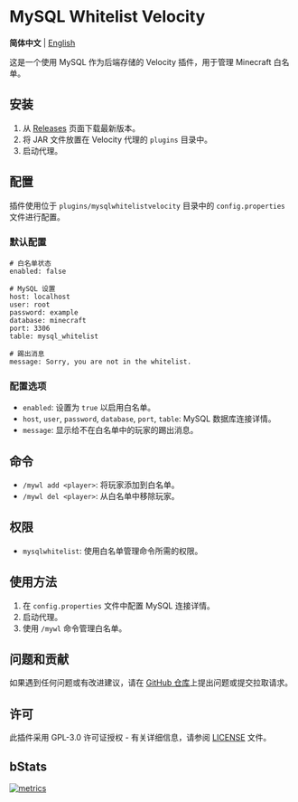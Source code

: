 # MySQL Whitelist Velocity

**简体中文** | [English](./README_EN.md)

这是一个使用 MySQL 作为后端存储的 Velocity 插件，用于管理 Minecraft 白名单。

## 安装

1. 从 [Releases](https://github.com/moesnow/MySQLWhitelistVelocity/releases) 页面下载最新版本。
2. 将 JAR 文件放置在 Velocity 代理的 `plugins` 目录中。
3. 启动代理。

## 配置

插件使用位于 `plugins/mysqlwhitelistvelocity` 目录中的 `config.properties` 文件进行配置。

### 默认配置

```properties
# 白名单状态
enabled: false

# MySQL 设置
host: localhost
user: root
password: example
database: minecraft
port: 3306
table: mysql_whitelist

# 踢出消息
message: Sorry, you are not in the whitelist.
```

### 配置选项

- `enabled`: 设置为 `true` 以启用白名单。
- `host`, `user`, `password`, `database`, `port`, `table`: MySQL 数据库连接详情。
- `message`: 显示给不在白名单中的玩家的踢出消息。

## 命令

- `/mywl add <player>`: 将玩家添加到白名单。
- `/mywl del <player>`: 从白名单中移除玩家。

## 权限

- `mysqlwhitelist`: 使用白名单管理命令所需的权限。

## 使用方法

1. 在 `config.properties` 文件中配置 MySQL 连接详情。
2. 启动代理。
3. 使用 `/mywl` 命令管理白名单。

## 问题和贡献

如果遇到任何问题或有改进建议，请在 [GitHub 仓库](https://github.com/moesnow/MySQLWhitelistVelocity)上提出问题或提交拉取请求。

## 许可

此插件采用 GPL-3.0 许可证授权 - 有关详细信息，请参阅 [LICENSE](LICENSE) 文件。

## bStats

[![metrics](https://bstats.org/signatures/velocity/MySQLWhitelistVelocity.svg)](https://bstats.org/plugin/velocity/MySQLWhitelistVelocity/20846)